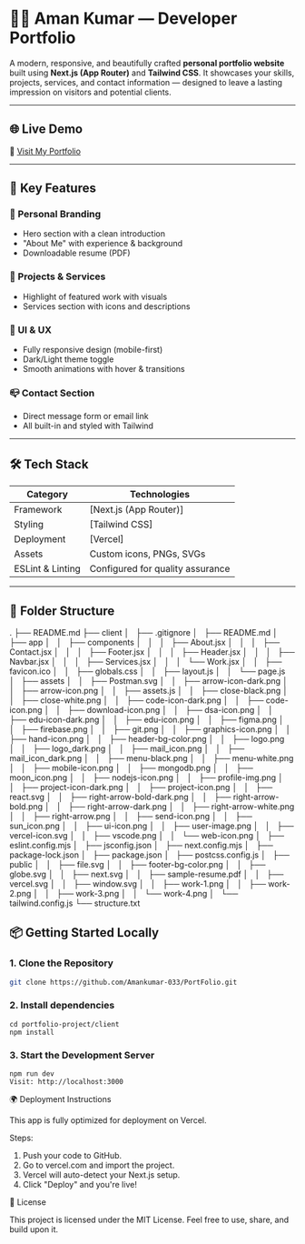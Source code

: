 # 🧑‍💻 Aman Kumar — Developer Portfolio

A modern, responsive, and beautifully crafted **personal portfolio website** built using **Next.js (App Router)** and **Tailwind CSS**. It showcases your skills, projects, services, and contact information — designed to leave a lasting impression on visitors and potential clients.

---

## 🌐 Live Demo

🚀 [Visit My Portfolio](https://port-folio-snowy-eight.vercel.app)

---

## 🎯 Key Features

### 👤 Personal Branding
- Hero section with a clean introduction
- "About Me" with experience & background
- Downloadable resume (PDF)

### 💼 Projects & Services
- Highlight of featured work with visuals
- Services section with icons and descriptions

### 🌙 UI & UX
- Fully responsive design (mobile-first)
- Dark/Light theme toggle
- Smooth animations with hover & transitions

### 📪 Contact Section
- Direct message form or email link
- All built-in and styled with Tailwind

---

## 🛠️ Tech Stack

| Category         | Technologies                          |
|------------------|---------------------------------------|
| Framework        | [Next.js (App Router)]                |
| Styling          | [Tailwind CSS]                        |
| Deployment       | [Vercel]                              |
| Assets           | Custom icons, PNGs, SVGs              |
| ESLint & Linting | Configured for quality assurance  |

---

## 📁 Folder Structure

.
├── README.md
├── client
│   ├── .gitignore
│   ├── README.md
│   ├── app
│   │   ├── components
│   │   │   ├── About.jsx
│   │   │   ├── Contact.jsx
│   │   │   ├── Footer.jsx
│   │   │   ├── Header.jsx
│   │   │   ├── Navbar.jsx
│   │   │   ├── Services.jsx
│   │   │   └── Work.jsx
│   │   ├── favicon.ico
│   │   ├── globals.css
│   │   ├── layout.js
│   │   └── page.js
│   ├── assets
│   │   ├── Postman.svg
│   │   ├── arrow-icon-dark.png
│   │   ├── arrow-icon.png
│   │   ├── assets.js
│   │   ├── close-black.png
│   │   ├── close-white.png
│   │   ├── code-icon-dark.png
│   │   ├── code-icon.png
│   │   ├── download-icon.png
│   │   ├── dsa-icon.png
│   │   ├── edu-icon-dark.png
│   │   ├── edu-icon.png
│   │   ├── figma.png
│   │   ├── firebase.png
│   │   ├── git.png
│   │   ├── graphics-icon.png
│   │   ├── hand-icon.png
│   │   ├── header-bg-color.png
│   │   ├── logo.png
│   │   ├── logo_dark.png
│   │   ├── mail_icon.png
│   │   ├── mail_icon_dark.png
│   │   ├── menu-black.png
│   │   ├── menu-white.png
│   │   ├── mobile-icon.png
│   │   ├── mongodb.png
│   │   ├── moon_icon.png
│   │   ├── nodejs-icon.png
│   │   ├── profile-img.png
│   │   ├── project-icon-dark.png
│   │   ├── project-icon.png
│   │   ├── react.svg
│   │   ├── right-arrow-bold-dark.png
│   │   ├── right-arrow-bold.png
│   │   ├── right-arrow-dark.png
│   │   ├── right-arrow-white.png
│   │   ├── right-arrow.png
│   │   ├── send-icon.png
│   │   ├── sun_icon.png
│   │   ├── ui-icon.png
│   │   ├── user-image.png
│   │   ├── vercel-icon.svg
│   │   ├── vscode.png
│   │   └── web-icon.png
│   ├── eslint.config.mjs
│   ├── jsconfig.json
│   ├── next.config.mjs
│   ├── package-lock.json
│   ├── package.json
│   ├── postcss.config.js
│   ├── public
│   │   ├── file.svg
│   │   ├── footer-bg-color.png
│   │   ├── globe.svg
│   │   ├── next.svg
│   │   ├── sample-resume.pdf
│   │   ├── vercel.svg
│   │   ├── window.svg
│   │   ├── work-1.png
│   │   ├── work-2.png
│   │   ├── work-3.png
│   │   └── work-4.png
│   └── tailwind.config.js
└── structure.txt



## 📦 Getting Started Locally

### 1. Clone the Repository

```bash
git clone https://github.com/Amankumar-033/PortFolio.git

```

### 2. Install dependencies

```
cd portfolio-project/client
npm install
```


### 3. Start the Development Server

```
npm run dev
Visit: http://localhost:3000
```



🌍 Deployment Instructions

This app is fully optimized for deployment on Vercel.

Steps:
1. Push your code to GitHub.
2. Go to vercel.com and import the project.
3. Vercel will auto-detect your Next.js setup.
4. Click "Deploy" and you're live!




📄 License

This project is licensed under the MIT License.
Feel free to use, share, and build upon it.